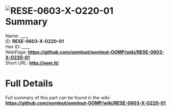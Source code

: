 
![RESE-0603-X-O220-01](https://github.com/oomlout/oomlout-OOMP/blob/master/parts/RESE-0603-X-O220-01/RESE-0603-X-O220-01_420.jpg)   
Summary
=================
  
Name: ____    
ID: __RESE-0603-X-O220-01__   
Hex ID: ____   
WebPage: __https://github.com/oomlout/oomlout-OOMP/wiki/RESE-0603-X-O220-01__   
Short URL: __http://oom.lt/__   

Full Details
==========================
Full summary of this part can be found in the wiki:   
__https://github.com/oomlout/oomlout-OOMP/wiki/RESE-0603-X-O220-01__    


